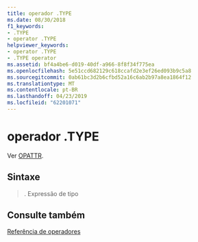 ```yaml
---
title: operador .TYPE
ms.date: 08/30/2018
f1_keywords:
- .TYPE
- operator .TYPE
helpviewer_keywords:
- operator .TYPE
- .TYPE operator
ms.assetid: bf4a4be6-d019-40df-a966-8f8f34f775ea
ms.openlocfilehash: 5e51ccd682129c618ccafd2e3ef26ed093b9c5a8
ms.sourcegitcommit: 0ab61bc3d2b6cfbd52a16c6ab2b97a8ea1864f12
ms.translationtype: MT
ms.contentlocale: pt-BR
ms.lasthandoff: 04/23/2019
ms.locfileid: "62201071"
---
```

# <a name="operator-type"></a>operador .TYPE

Ver [OPATTR](../../assembler/masm/operator-opattr.md).

## <a name="syntax"></a>Sintaxe

> . Expressão de tipo

## <a name="see-also"></a>Consulte também

[Referência de operadores](../../assembler/masm/operators-reference.md)<br/>